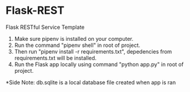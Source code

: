 # Flask-REST

Flask RESTful Service Template

1. Make sure pipenv is installed on your computer.
2. Run the command "pipenv shell" in root of project. 
3. Then run "pipenv install -r requirements.txt", depedencies from requirements.txt will be installed.
4. Run the Flask app locally using command "python app.py" in root of project.

*Side Note: db.sqlite is a local database file created when app is ran
